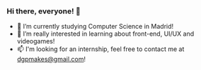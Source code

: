### Hi there, everyone! 👋

- 🚀 I’m currently studying Computer Science in Madrid!
- 🌱 I’m really interested in learning about front-end, UI/UX and videogames!
- 📫 I'm looking for an internship, feel free to contact me at dgpmakes@gmail.com!

<!--
**dgpMakes/dgpMakes** is a ✨ _special_ ✨ repository because its `README.md` (this file) appears on your GitHub profile.

Here are some ideas to get you started:

- 🔭 I’m currently working on ...
- 🌱 I’m currently learning ...
- 👯 I’m looking to collaborate on ...
- 🤔 I’m looking for help with ...
- 💬 Ask me about ...
- 📫 How to reach me: ...
- 😄 Pronouns: ...
- ⚡ Fun fact: ...
-->
